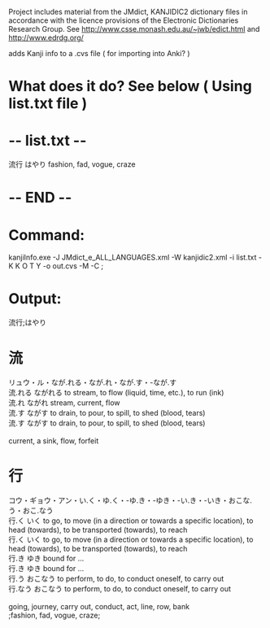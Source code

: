Project includes material from the JMdict, KANJIDIC2 dictionary files in accordance with the licence provisions of the Electronic Dictionaries Research Group. 
See http://www.csse.monash.edu.au/~jwb/edict.html and http://www.edrdg.org/

adds Kanji info to a .cvs file ( for importing into Anki? )
# What does it do? See below ( Using list.txt file )

# -- list.txt --
流行
はやり
fashion, fad, vogue, craze
# -- END --


# Command:
kanjiInfo.exe -J JMdict_e_ALL_LANGUAGES.xml -W kanjidic2.xml -i list.txt -K K O T Y -o out.cvs -M -C ;

# Output:
流行;はやり<h1 class="main_kanji">流</h1><label class="main_onyomi">リュウ・ル</label><label class="main_kunyomi">・なが.れる・なが.れ・なが.す・-なが.す</label><br><label class="main_compounds">流.れる ながれる to stream, to flow (liquid, time, etc.), to run (ink)<br>流.れ ながれ stream, current, flow<br>流.す ながす to drain, to pour, to spill, to shed (blood, tears)<br>流.す ながす to drain, to pour, to spill, to shed (blood, tears)<br></label><br><label class="main_translation">current, a sink, flow, forfeit</label><br><h1 class="main_kanji">行</h1><label class="main_onyomi">コウ・ギョウ・アン</label><label class="main_kunyomi">・い.く・ゆ.く・-ゆ.き・-ゆき・-い.き・-いき・おこな.う・おこ.なう</label><br><label class="main_compounds">行.く いく to go, to move (in a direction or towards a specific location), to head (towards), to be transported (towards), to reach<br>行.く いく to go, to move (in a direction or towards a specific location), to head (towards), to be transported (towards), to reach<br>行.き ゆき bound for ...<br>行.き ゆき bound for ...<br>行.う おこなう to perform, to do, to conduct oneself, to carry out<br>行.なう おこなう to perform, to do, to conduct oneself, to carry out<br></label><br><label class="main_translation">going, journey, carry out, conduct, act, line, row, bank</label><br>;fashion, fad, vogue, craze;


